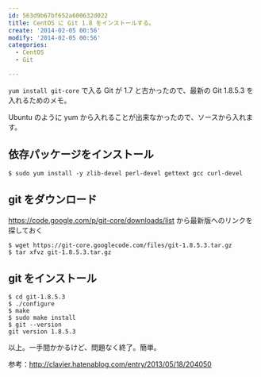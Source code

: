 ```yaml
---
id: 563d9b67bf652a600632d022
title: CentOS に Git 1.8 をインストールする。
create: '2014-02-05 00:56'
modify: '2014-02-05 00:56'
categories:
  - CentOS
  - Git

---
```


`yum install git-core` で入る Git が 1.7 と古かったので、最新の Git 1.8.5.3 を入れるためのメモ。

Ubuntu のように yum から入れることが出来なかったので、ソースから入れます。

## 依存パッケージをインストール

```
$ sudo yum install -y zlib-devel perl-devel gettext gcc curl-devel
```

## git をダウンロード

https://code.google.com/p/git-core/downloads/list から最新版へのリンクを探しておく

```
$ wget https://git-core.googlecode.com/files/git-1.8.5.3.tar.gz
$ tar xfvz git-1.8.5.3.tar.gz
```

## git をインストール

```
$ cd git-1.8.5.3
$ ./configure
$ make
$ sudo make install
$ git --version
git version 1.8.5.3
```

以上。一手間かかるけど、問題なく終了。簡単。

参考：http://clavier.hatenablog.com/entry/2013/05/18/204050

<!-- more -->
